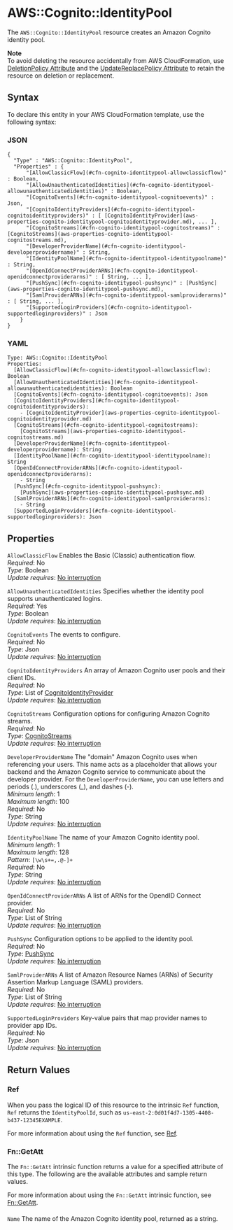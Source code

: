 # AWS::Cognito::IdentityPool<a name="aws-resource-cognito-identitypool"></a>

The `AWS::Cognito::IdentityPool` resource creates an Amazon Cognito identity pool\.

**Note**  
To avoid deleting the resource accidentally from AWS CloudFormation, use [DeletionPolicy Attribute](https://docs.aws.amazon.com/AWSCloudFormation/latest/UserGuide/aws-attribute-deletionpolicy.html) and the [UpdateReplacePolicy Attribute](https://docs.aws.amazon.com/AWSCloudFormation/latest/UserGuide/aws-attribute-updatereplacepolicy.html) to retain the resource on deletion or replacement\.

## Syntax<a name="aws-resource-cognito-identitypool-syntax"></a>

To declare this entity in your AWS CloudFormation template, use the following syntax:

### JSON<a name="aws-resource-cognito-identitypool-syntax.json"></a>

```
{
  "Type" : "AWS::Cognito::IdentityPool",
  "Properties" : {
      "[AllowClassicFlow](#cfn-cognito-identitypool-allowclassicflow)" : Boolean,
      "[AllowUnauthenticatedIdentities](#cfn-cognito-identitypool-allowunauthenticatedidentities)" : Boolean,
      "[CognitoEvents](#cfn-cognito-identitypool-cognitoevents)" : Json,
      "[CognitoIdentityProviders](#cfn-cognito-identitypool-cognitoidentityproviders)" : [ [CognitoIdentityProvider](aws-properties-cognito-identitypool-cognitoidentityprovider.md), ... ],
      "[CognitoStreams](#cfn-cognito-identitypool-cognitostreams)" : [CognitoStreams](aws-properties-cognito-identitypool-cognitostreams.md),
      "[DeveloperProviderName](#cfn-cognito-identitypool-developerprovidername)" : String,
      "[IdentityPoolName](#cfn-cognito-identitypool-identitypoolname)" : String,
      "[OpenIdConnectProviderARNs](#cfn-cognito-identitypool-openidconnectproviderarns)" : [ String, ... ],
      "[PushSync](#cfn-cognito-identitypool-pushsync)" : [PushSync](aws-properties-cognito-identitypool-pushsync.md),
      "[SamlProviderARNs](#cfn-cognito-identitypool-samlproviderarns)" : [ String, ... ],
      "[SupportedLoginProviders](#cfn-cognito-identitypool-supportedloginproviders)" : Json
    }
}
```

### YAML<a name="aws-resource-cognito-identitypool-syntax.yaml"></a>

```
Type: AWS::Cognito::IdentityPool
Properties: 
  [AllowClassicFlow](#cfn-cognito-identitypool-allowclassicflow): Boolean
  [AllowUnauthenticatedIdentities](#cfn-cognito-identitypool-allowunauthenticatedidentities): Boolean
  [CognitoEvents](#cfn-cognito-identitypool-cognitoevents): Json
  [CognitoIdentityProviders](#cfn-cognito-identitypool-cognitoidentityproviders): 
    - [CognitoIdentityProvider](aws-properties-cognito-identitypool-cognitoidentityprovider.md)
  [CognitoStreams](#cfn-cognito-identitypool-cognitostreams): 
    [CognitoStreams](aws-properties-cognito-identitypool-cognitostreams.md)
  [DeveloperProviderName](#cfn-cognito-identitypool-developerprovidername): String
  [IdentityPoolName](#cfn-cognito-identitypool-identitypoolname): String
  [OpenIdConnectProviderARNs](#cfn-cognito-identitypool-openidconnectproviderarns): 
    - String
  [PushSync](#cfn-cognito-identitypool-pushsync): 
    [PushSync](aws-properties-cognito-identitypool-pushsync.md)
  [SamlProviderARNs](#cfn-cognito-identitypool-samlproviderarns): 
    - String
  [SupportedLoginProviders](#cfn-cognito-identitypool-supportedloginproviders): Json
```

## Properties<a name="aws-resource-cognito-identitypool-properties"></a>

`AllowClassicFlow`  <a name="cfn-cognito-identitypool-allowclassicflow"></a>
Enables the Basic \(Classic\) authentication flow\.  
*Required*: No  
*Type*: Boolean  
*Update requires*: [No interruption](https://docs.aws.amazon.com/AWSCloudFormation/latest/UserGuide/using-cfn-updating-stacks-update-behaviors.html#update-no-interrupt)

`AllowUnauthenticatedIdentities`  <a name="cfn-cognito-identitypool-allowunauthenticatedidentities"></a>
Specifies whether the identity pool supports unauthenticated logins\.  
*Required*: Yes  
*Type*: Boolean  
*Update requires*: [No interruption](https://docs.aws.amazon.com/AWSCloudFormation/latest/UserGuide/using-cfn-updating-stacks-update-behaviors.html#update-no-interrupt)

`CognitoEvents`  <a name="cfn-cognito-identitypool-cognitoevents"></a>
The events to configure\.  
*Required*: No  
*Type*: Json  
*Update requires*: [No interruption](https://docs.aws.amazon.com/AWSCloudFormation/latest/UserGuide/using-cfn-updating-stacks-update-behaviors.html#update-no-interrupt)

`CognitoIdentityProviders`  <a name="cfn-cognito-identitypool-cognitoidentityproviders"></a>
An array of Amazon Cognito user pools and their client IDs\.  
*Required*: No  
*Type*: List of [CognitoIdentityProvider](aws-properties-cognito-identitypool-cognitoidentityprovider.md)  
*Update requires*: [No interruption](https://docs.aws.amazon.com/AWSCloudFormation/latest/UserGuide/using-cfn-updating-stacks-update-behaviors.html#update-no-interrupt)

`CognitoStreams`  <a name="cfn-cognito-identitypool-cognitostreams"></a>
Configuration options for configuring Amazon Cognito streams\.  
*Required*: No  
*Type*: [CognitoStreams](aws-properties-cognito-identitypool-cognitostreams.md)  
*Update requires*: [No interruption](https://docs.aws.amazon.com/AWSCloudFormation/latest/UserGuide/using-cfn-updating-stacks-update-behaviors.html#update-no-interrupt)

`DeveloperProviderName`  <a name="cfn-cognito-identitypool-developerprovidername"></a>
The "domain" Amazon Cognito uses when referencing your users\. This name acts as a placeholder that allows your backend and the Amazon Cognito service to communicate about the developer provider\. For the `DeveloperProviderName`, you can use letters and periods \(\.\), underscores \(\_\), and dashes \(\-\)\.  
*Minimum length*: 1  
*Maximum length*: 100  
*Required*: No  
*Type*: String  
*Update requires*: [No interruption](https://docs.aws.amazon.com/AWSCloudFormation/latest/UserGuide/using-cfn-updating-stacks-update-behaviors.html#update-no-interrupt)

`IdentityPoolName`  <a name="cfn-cognito-identitypool-identitypoolname"></a>
The name of your Amazon Cognito identity pool\.  
*Minimum length*: 1  
*Maximum length*: 128  
*Pattern*: `[\w\s+=,.@-]+`  
*Required*: No  
*Type*: String  
*Update requires*: [No interruption](https://docs.aws.amazon.com/AWSCloudFormation/latest/UserGuide/using-cfn-updating-stacks-update-behaviors.html#update-no-interrupt)

`OpenIdConnectProviderARNs`  <a name="cfn-cognito-identitypool-openidconnectproviderarns"></a>
A list of ARNs for the OpendID Connect provider\.  
*Required*: No  
*Type*: List of String  
*Update requires*: [No interruption](https://docs.aws.amazon.com/AWSCloudFormation/latest/UserGuide/using-cfn-updating-stacks-update-behaviors.html#update-no-interrupt)

`PushSync`  <a name="cfn-cognito-identitypool-pushsync"></a>
Configuration options to be applied to the identity pool\.  
*Required*: No  
*Type*: [PushSync](aws-properties-cognito-identitypool-pushsync.md)  
*Update requires*: [No interruption](https://docs.aws.amazon.com/AWSCloudFormation/latest/UserGuide/using-cfn-updating-stacks-update-behaviors.html#update-no-interrupt)

`SamlProviderARNs`  <a name="cfn-cognito-identitypool-samlproviderarns"></a>
A list of Amazon Resource Names \(ARNs\) of Security Assertion Markup Language \(SAML\) providers\.  
*Required*: No  
*Type*: List of String  
*Update requires*: [No interruption](https://docs.aws.amazon.com/AWSCloudFormation/latest/UserGuide/using-cfn-updating-stacks-update-behaviors.html#update-no-interrupt)

`SupportedLoginProviders`  <a name="cfn-cognito-identitypool-supportedloginproviders"></a>
Key\-value pairs that map provider names to provider app IDs\.  
*Required*: No  
*Type*: Json  
*Update requires*: [No interruption](https://docs.aws.amazon.com/AWSCloudFormation/latest/UserGuide/using-cfn-updating-stacks-update-behaviors.html#update-no-interrupt)

## Return Values<a name="aws-resource-cognito-identitypool-return-values"></a>

### Ref<a name="aws-resource-cognito-identitypool-return-values-ref"></a>

When you pass the logical ID of this resource to the intrinsic `Ref` function, `Ref` returns the `IdentityPoolId`, such as `us-east-2:0d01f4d7-1305-4408-b437-12345EXAMPLE`\.

For more information about using the `Ref` function, see [Ref](https://docs.aws.amazon.com/AWSCloudFormation/latest/UserGuide/intrinsic-function-reference-ref.html)\.

### Fn::GetAtt<a name="aws-resource-cognito-identitypool-return-values-fn--getatt"></a>

The `Fn::GetAtt` intrinsic function returns a value for a specified attribute of this type\. The following are the available attributes and sample return values\.

For more information about using the `Fn::GetAtt` intrinsic function, see [Fn::GetAtt](https://docs.aws.amazon.com/AWSCloudFormation/latest/UserGuide/intrinsic-function-reference-getatt.html)\.

#### <a name="aws-resource-cognito-identitypool-return-values-fn--getatt-fn--getatt"></a>

`Name`  <a name="Name-fn::getatt"></a>
The name of the Amazon Cognito identity pool, returned as a string\.